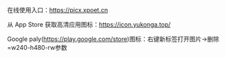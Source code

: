 
在线使用入口：https://picx.xpoet.cn

从 App Store 获取高清应用图标：https://icon.yukonga.top/

Google paly(https://play.google.com/store)图标：右键新标签打开图片→删除=w240-h480-rw参数
